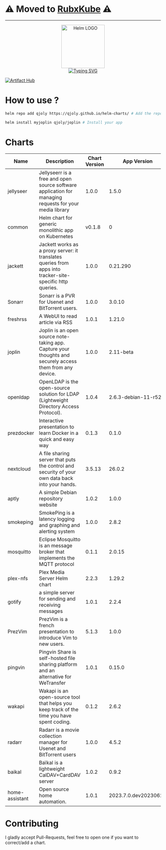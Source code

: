 # ⚠️ Moved to [RubxKube](https://github.com/RubxKube/charts/) ⚠️

----
<p align="center">
    <img src="https://helm.sh/img/helm.svg" width="140px" alt="Helm LOGO"/>
    <br>
    <a href="https://qjoly.github.io/helm-charts"><img src="https://readme-typing-svg.herokuapp.com?font=Fira+Code&pause=1000&color=0F1689&background=FFFFFF00&center=true&vCenter=true&width=435&lines=QJOLY’s+Chart+Repository;qjoly.github.io%2Fhelm-charts;+Feel+free+to+contribute" alt="Typing SVG" /></a>
</p>

[![Artifact Hub](https://img.shields.io/endpoint?url=https://artifacthub.io/badge/repository/qjoly)](https://artifacthub.io/packages/search?repo=qjoly)

# How to use ? 

```bash
helm repo add qjoly https://qjoly.github.io/helm-charts/ # Add the repo to your helm
```
```bash
helm install myjoplin qjoly/joplin # Install your app
```

# Charts

| Name  | Description | Chart Version | App Version |
|-------|-------------|---------------|-------------|
| jellyseer | Jellyseerr is a free and open source software application for managing requests for your media library | 1.0.0 | 1.5.0 |
| common | Helm chart for generic monolithic app on Kubernetes | v0.1.8 | 0 |
| jackett | Jackett works as a proxy server: it translates queries from apps into tracker-site-specific http queries. | 1.0.0 | 0.21.290 |
| Sonarr | Sonarr is a PVR for Usenet and BitTorrent users. | 1.0.0 | 3.0.10 |
| freshrss | A WebUI to read article via RSS | 1.0.1 | 1.21.0 |
| joplin | Joplin is an open source note-taking app. Capture your thoughts and securely access them from any device. | 1.0.0 | 2.11-beta |
| openldap | OpenLDAP is the open-source solution for LDAP (Lightweight Directory Access Protocol). | 1.0.4 | 2.6.3-debian-11-r52 |
| prezdocker | Interactive presentation to learn Docker in a quick and easy way | 0.1.3 | 0.1.0 |
| nextcloud | A file sharing server that puts the control and security of your own data back into your hands. | 3.5.13 | 26.0.2 |
| aptly | A simple Debian repository website | 1.0.2 | 1.0.0 |
| smokeping | SmokePing is a latency logging and graphing and alerting system | 1.0.0 | 2.8.2 |
| mosquitto | Eclipse Mosquitto is an message broker that implements the MQTT protocol | 0.1.1 | 2.0.15 |
| plex-nfs | Plex Media Server Helm chart | 2.2.3 | 1.29.2 |
| gotify | a simple server for sending and receiving messages | 1.0.1 | 2.2.4 |
| PrezVim | PrezVim is a french presentation to introduce Vim to new users. | 5.1.3 | 1.0.0 |
| pingvin | Pingvin Share is self-hosted file sharing platform and an alternative for WeTransfer | 1.0.1 | 0.15.0 |
| wakapi | Wakapi is an open-source tool that helps you keep track of the time you have spent coding. | 0.1.2 | 2.6.2 |
| radarr | Radarr is a movie collection manager for Usenet and BitTorrent users | 1.0.0 | 4.5.2 |
| baikal | Baïkal is a lightweight CalDAV+CardDAV server | 1.0.2 | 0.9.2 |
| home-assistant | Open source home automation. | 1.0.1 | 2023.7.0.dev20230622 |



# Contributing 

I gladly accept Pull-Requests, feel free to open one if you want to correct/add a chart. 
